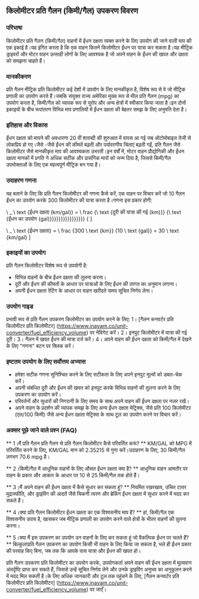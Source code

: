 ## किलोमीटर प्रति गैलन (किमी/गैल) उपकरण विवरण

### परिभाषा
किलोमीटर प्रति गैलन (किमी/गैल) वाहनों में ईंधन दक्षता व्यक्त करने के लिए उपयोग की जाने वाली माप की एक इकाई है।यह इंगित करता है कि एक वाहन कितने किलोमीटर ईंधन पर यात्रा कर सकता है।यह मीट्रिक ड्राइवरों और मोटर वाहन उत्साही लोगों के लिए आवश्यक है जो अपने वाहन के ईंधन की खपत और दक्षता को समझना चाहते हैं।

### मानकीकरण
प्रति गैलन मीट्रिक प्रति किलोमीटर कई देशों में उपयोग के लिए मानकीकृत है, विशेष रूप से वे जो मीट्रिक प्रणाली का उपयोग करते हैं।जबकि संयुक्त राज्य अमेरिका मुख्य रूप से मील प्रति गैलन (mpg) का उपयोग करता है, किमी/गैल को व्यापक रूप से यूरोप और अन्य क्षेत्रों में स्वीकार किया जाता है।इन दोनों इकाइयों के बीच रूपांतरण विभिन्न माप प्रणालियों में ईंधन दक्षता की बेहतर समझ के लिए अनुमति देता है।

### इतिहास और विकास
ईंधन दक्षता को मापने की अवधारणा 20 वीं शताब्दी की शुरुआत में वापस आ गई जब ऑटोमोबाइल तेजी से लोकप्रिय हो गए।जैसे -जैसे ईंधन की कीमतें बढ़ती और पर्यावरणीय चिंताएं बढ़ती गईं, प्रति गैलन जैसे किलोमीटर जैसे मानकीकृत माप की आवश्यकता उभरती।इन वर्षों में, मोटर वाहन प्रौद्योगिकी और ईंधन दक्षता मानकों में प्रगति ने अधिक सटीक और प्रासंगिक मापों को जन्म दिया है, जिससे किमी/गैल उपभोक्ताओं के लिए एक महत्वपूर्ण मीट्रिक बन गया है।

### उदाहरण गणना
यह बताने के लिए कि प्रति गैलन किलोमीटर की गणना कैसे करें, एक वाहन पर विचार करें जो 10 गैलन ईंधन का उपयोग करके 300 किलोमीटर की यात्रा करता है।गणना इस प्रकार होगी:

\ _
\ text {ईंधन दक्षता (km/gal)} = \ frac {\ text {दूरी की यात्रा की गई (km)}} {\ text {ईंधन का उपयोग (gal)}}}}}}}}}}}}}}}} {
\]

\ _
\ text {ईंधन दक्षता} = \ frac {300 \ text {km}} {10 \ text {gal}} = 30 \ text {km/gal}
\]

### इकाइयों का उपयोग
प्रति गैलन किलोमीटर विशेष रूप से उपयोगी है:
- विभिन्न वाहनों के बीच ईंधन दक्षता की तुलना करना।
- दूरी और ईंधन की कीमतों के आधार पर यात्राओं के लिए ईंधन की लागत का अनुमान लगाना।
- अपनी ईंधन दक्षता रेटिंग के आधार पर वाहन खरीदते समय सूचित निर्णय लेना।

### उपयोग गाइड
प्रभावी रूप से प्रति गैलन उपकरण किलोमीटर का उपयोग करने के लिए:
1। [गैलन कनवर्टर प्रति किलोमीटर प्रति किलोमीटर] (https://www.inayam.co/unit-converter/fuel_efficiency_volume) पर नेविगेट करें।
2। इनपुट किलोमीटर में यात्रा की गई दूरी।
3। गैलन में खपत ईंधन की मात्रा दर्ज करें।
4। अपने वाहन की ईंधन दक्षता को किमी/गैल में देखने के लिए "गणना" बटन पर क्लिक करें।

### इष्टतम उपयोग के लिए सर्वोत्तम अभ्यास
- हमेशा सटीक गणना सुनिश्चित करने के लिए सटीकता के लिए अपने इनपुट मूल्यों को डबल-चेक करें।
- अपनी संबंधित दूरी और ईंधन की खपत को इनपुट करके विभिन्न वाहनों की तुलना करने के लिए उपकरण का उपयोग करें।
- परिवर्तनों और सुधारों की निगरानी के लिए समय के साथ अपने वाहन की ईंधन दक्षता पर नज़र रखें।
- अपने वाहन के प्रदर्शन की व्यापक समझ के लिए अन्य ईंधन दक्षता मेट्रिक्स, जैसे प्रति 100 किलोमीटर (एल/100 किमी) जैसे अन्य ईंधन दक्षता मेट्रिक्स के साथ टूल का उपयोग करने पर विचार करें।

### अक्सर पूछे जाने वाले प्रश्न (FAQ)

** 1।मैं प्रति गैलन प्रति गैलन से प्रति गैलन किलोमीटर कैसे परिवर्तित करूं? **
KM/GAL को MPG में परिवर्तित करने के लिए, KM/GAL मान को 2.35215 से गुणा करें।उदाहरण के लिए, 30 किमी/गैल लगभग 70.6 mpg है।

** 2।किमी/गैल में आधुनिक वाहनों के लिए औसत ईंधन दक्षता क्या है? **
आधुनिक वाहन आमतौर पर वाहन के प्रकार और आकार के आधार पर 10 से 25 किमी/गैल तक होते हैं।

** 3।मैं अपने वाहन की ईंधन दक्षता में कैसे सुधार कर सकता हूं? **
नियमित रखरखाव, उचित टायर मुद्रास्फीति, और ड्राइविंग की आदतें जैसे चिकनी त्वरण और ब्रेकिंग ईंधन दक्षता में सुधार करने में मदद कर सकते हैं।

** 4।क्या प्रति गैलन किलोमीटर ईंधन दक्षता का एक विश्वसनीय माप है? **
हां, किमी/गैल एक विश्वसनीय उपाय है, खासकर जब मीट्रिक प्रणाली का उपयोग करने वाले क्षेत्रों के भीतर वाहनों की तुलना करना।

** 5।क्या मैं इस उपकरण का उपयोग उन वाहनों के लिए कर सकता हूं जो वैकल्पिक ईंधन पर चलते हैं? **
बिल्कुल!प्रति गैलन उपकरण का उपयोग किसी भी वाहन के लिए किया जा सकता है, भले ही ईंधन प्रकार की परवाह किए बिना, जब तक कि आपके पास यात्रा और ईंधन की खपत हो।

प्रति गैलन उपकरण प्रति किलोमीटर का उपयोग करके, उपयोगकर्ता अपने वाहन की ईंधन दक्षता में मूल्यवान अंतर्दृष्टि प्राप्त कर सकते हैं, जिससे उन्हें सूचित निर्णय लेने और उनके ड्राइविंग अनुभव का अनुकूलन करने में मदद मिल सकती है।के लिए अधिक जानकारी और टूल तक पहुंचने के लिए, [गैलन कनवर्टर प्रति किलोमीटर प्रति किलोमीटर] (https://www.inayam.co/unit-converter/fuel_efficiency_volume) पर जाएँ।